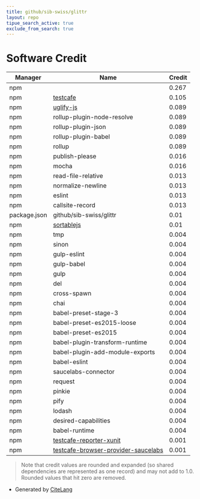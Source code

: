 ```yaml
---
title: github/sib-swiss/glittr
layout: repo
tipue_search_active: true
exclude_from_search: true
---
```

# Software Credit

|Manager|Name|Credit|
|-------|----|------|
|npm||0.267|
|npm|[testcafe](https://testcafe.io/)|0.105|
|npm|[uglify-js](https://github.com/mishoo/UglifyJS#readme)|0.089|
|npm|rollup-plugin-node-resolve|0.089|
|npm|rollup-plugin-json|0.089|
|npm|rollup-plugin-babel|0.089|
|npm|rollup|0.089|
|npm|publish-please|0.016|
|npm|mocha|0.016|
|npm|read-file-relative|0.013|
|npm|normalize-newline|0.013|
|npm|eslint|0.013|
|npm|callsite-record|0.013|
|package.json|github/sib-swiss/glittr|0.01|
|npm|[sortablejs](https://github.com/SortableJS/Sortable#readme)|0.01|
|npm|tmp|0.004|
|npm|sinon|0.004|
|npm|gulp-eslint|0.004|
|npm|gulp-babel|0.004|
|npm|gulp|0.004|
|npm|del|0.004|
|npm|cross-spawn|0.004|
|npm|chai|0.004|
|npm|babel-preset-stage-3|0.004|
|npm|babel-preset-es2015-loose|0.004|
|npm|babel-preset-es2015|0.004|
|npm|babel-plugin-transform-runtime|0.004|
|npm|babel-plugin-add-module-exports|0.004|
|npm|babel-eslint|0.004|
|npm|saucelabs-connector|0.004|
|npm|request|0.004|
|npm|pinkie|0.004|
|npm|pify|0.004|
|npm|lodash|0.004|
|npm|desired-capabilities|0.004|
|npm|babel-runtime|0.004|
|npm|[testcafe-reporter-xunit](https://github.com/DevExpress/testcafe-reporter-xunit#readme)|0.001|
|npm|[testcafe-browser-provider-saucelabs](https://github.com/DevExpress/testcafe-browser-provider-saucelabs)|0.001|


> Note that credit values are rounded and expanded (so shared dependencies are represented as one record) and may not add to 1.0. Rounded values that hit zero are removed.


- Generated by [CiteLang](https://github.com/vsoch/citelang)
